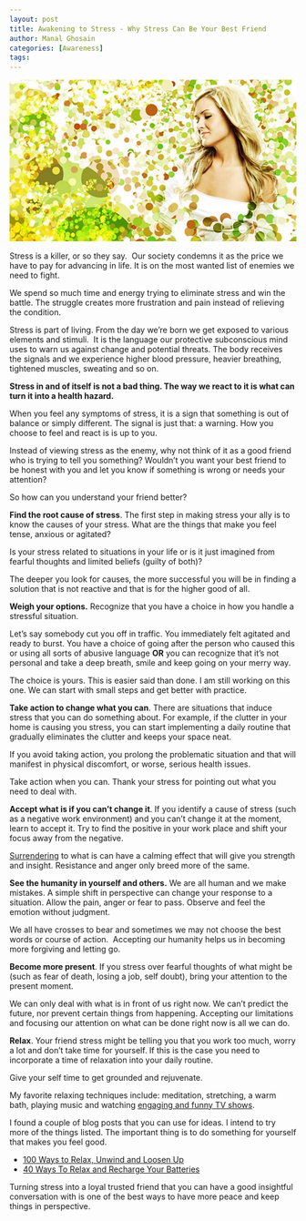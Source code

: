 ```yaml
---
layout: post
title: Awakening to Stress - Why Stress Can Be Your Best Friend
author: Manal Ghosain
categories: [Awareness]
tags:
---
```


![Relax](/images/relax.jpg)

Stress is a killer, or so they say.  Our society condemns it as the price we have to pay for advancing in life. It is on the most wanted list of enemies we need to fight. 

We spend so much time and energy trying to eliminate stress and win the battle. The struggle creates more frustration and pain instead of relieving the condition. 

Stress is part of living. From the day we’re born we get exposed to various elements and stimuli.  It is the language our protective subconscious mind uses to warn us against change and potential threats. The body receives the signals and we experience higher blood pressure, heavier breathing, tightened muscles, sweating and so on. 

**Stress in and of itself is not a bad thing. The way we react to it is what can turn it into a health hazard.** 

When you feel any symptoms of stress, it is a sign that something is out of balance or simply different. The signal is just that: a warning. How you choose to feel and react is is up to you. 

Instead of viewing stress as the enemy, why not think of it as a good friend who is trying to tell you something? Wouldn’t you want your best friend to be honest with you and let you know if something is wrong or needs your attention? 

So how can you understand your friend better? 

**Find the root cause of stress**. The first step in making stress your ally is to know the causes of your stress. What are the things that make you feel tense, anxious or agitated? 

Is your stress related to situations in your life or is it just imagined from fearful thoughts and limited beliefs (guilty of both)? 

The deeper you look for causes, the more successful you will be in finding a solution that is not reactive and that is for the higher good of all. 

**Weigh your options.** Recognize that you have a choice in how you handle a stressful situation. 

Let’s say somebody cut you off in traffic. You immediately felt agitated and ready to burst. You have a choice of going after the person who caused this or using all sorts of abusive language **OR** you can recognize that it’s not personal and take a deep breath, smile and keep going on your merry way. 

The choice is yours. This is easier said than done. I am still working on this one. We can start with small steps and get better with practice. 

**Take action to change what you can**. There are situations that induce stress that you can do something about. For example, if the clutter in your home is causing you stress, you can start implementing a daily routine that gradually eliminates the clutter and keeps your space neat. 

If you avoid taking action, you prolong the problematic situation and that will manifest in physical discomfort, or worse, serious health issues. 

Take action when you can. Thank your stress for pointing out what you need to deal with. 

**Accept what is if you can’t change it**. If you identify a cause of stress (such as a negative work environment) and you can’t change it at the moment, learn to accept it. Try to find the positive in your work place and shift your focus away from the negative. 

[Surrendering](/5-ways-surrender-can-be-empowering/) to what is can have a calming effect that will give you strength and insight. Resistance and anger only breed more of the same. 

**See the humanity in yourself and others.** We are all human and we make mistakes. A simple shift in perspective can change your response to a situation. Allow the pain, anger or fear to pass. Observe and feel the emotion without judgment. 

We all have crosses to bear and sometimes we may not choose the best words or course of action.  Accepting our humanity helps us in becoming more forgiving and letting go. 

**Become more present**. If you stress over fearful thoughts of what might be (such as fear of death, losing a job, self doubt), bring your attention to the present moment. 

We can only deal with what is in front of us right now. We can’t predict the future, nor prevent certain things from happening. Accepting our limitations and focusing our attention on what can be done right now is all we can do. 

**Relax**. Your friend stress might be telling you that you work too much, worry a lot and don’t take time for yourself. If this is the case you need to incorporate a time of relaxation into your daily routine. 

Give your self time to get grounded and rejuvenate. 

My favorite relaxing techniques include: meditation, stretching, a warm bath, playing music and watching [engaging and funny TV shows](/the-zen-of-tv/). 

I found a couple of blog posts that you can use for ideas. I intend to try more of the things listed. The important thing is to do something for yourself that makes you feel good. 

- [100 Ways to Relax, Unwind and Loosen Up](http://www.thedailymind.com/stress/100-ways-to-relax-unwind-and-loosen-up/) 
- [40 Ways To Relax and Recharge Your Batteries](http://www.dumblittleman.com/2009/01/40-ways-to-relax-and-recharge-your.html) 

Turning stress into a loyal trusted friend that you can have a good insightful conversation with is one of the best ways to have more peace and keep things in perspective.